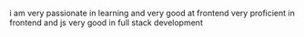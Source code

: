 i am very passionate in learning and very good at frontend
very proficient in frontend and js 
very good in full stack development
